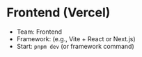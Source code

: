 # Frontend (Vercel)
- Team: Frontend
- Framework: (e.g., Vite + React or Next.js)
- Start: `pnpm dev` (or framework command)
